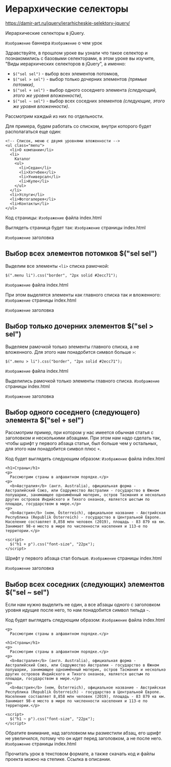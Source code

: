 # Иерархические селекторы
https://damir-art.ru/jquery/ierarhicheskie-selektory-jquery/

Иерархические селекторы в jQuery.

`Изображение` баннера
`Изображение` о чем урок

Здравствуйте, в прошлом уроке вы узнали что такое селектор и познакомились с базовыми селекторами, в этом уроке вы изучите, "Виды иерархических селекторов в jQuery", а именно:

- `$("sel sel")` - выбор всех элементов потомков,
- `$("sel > sel")` - выбор только дочерних элементов *(прямые потомки)*,
- `$("sel + sel")` - выбор одного соседнего элемента *(следующий, этого же уровня вложенности)*,
- `$("sel ~ sel")` - выбор всех соседних элементов *(следующие, этого же уровня вложенности)*.

Рассмотрим каждый из них по отдельности.

Для примера, будем работать со списком, внутри которого будет располагаться еще один:

    <!-- Список, меню с двумя уровнями вложенности -->
    <ul class="menu">
      <li>О компании</li>
      <li>
        Каталог
        <ul>
          <li>Седан</li>
          <li>Хэтчбек</li>
          <li>Универсал</li>
          <li>Купе</li>
        </ul>
      </li>
      <li>Услуги</li>
      <li>Фотогалерея</li>
      <li>Контакты</li>
    </ul>

Код страницы:
`Изображение` файла index.html

Выглядеть страница будет так:
`Изображение` страницы index.html

`Изображение` заголовка
## Выбор всех элементов потомков $("sel sel")
Выделим все элементы `<li>` списка рамочкой:

    $(".menu li").css("border", "2px solid #2ecc71");

`Изображение` файла index.html

При этом выделятся элементы как главного списка так и вложенного:
`Изображение` страницы index.html

`Изображение` заголовка
## Выбор только дочерних элементов $("sel > sel")
Выделяем рамочкой только элементы главного списка, а не вложенного. Для этого нам понадобится символ больше `>`:

    $(".menu > li").css("border", "2px solid #2ecc71");

`Изображение` файла index.html

Выделились рамочкой только элементы главного списка.
`Изображение` страницы index.html

`Изображение` заголовка
## Выбор одного соседнего (следующего) элемента $("sel + sel")
Рассмотрим пример, при котором у нас имеется обычная статья с заголовком и несколькими абзацами. При этом нам надо сделать так, чтобы шрифт у первого абзаца статьи, был больше чем у остальных, для этого нам понадобится символ плюс `+`.

Код будет выглядеть следующим образом:
`Изображение` файла index.html

    <h1>Страны</h1>
    <p>
      Рассмотрим страны в алфавитном порядке.</p>
    <p>
      <b>Австралия</b> (англ. Australia), официальная форма - Австралийский Союз, или Содружество Австралии - государство в Южном полушарии, занимающее одноимённый материк, остров Тасмания и несколько других островов Индийского и Тихого океанов, является шестым по площади, государством в мире.</p>
    <p>
      <b>Австрия</b> (нем. Österreich), официальное название - Австрийская Республика (Republik Österreich) - государство в Центральной Европе. Население составляет 8,858 млн человек (2019), площадь - 83 879 кв км. Занимает 98-е место в мире по численности населения и 113-е по территории.</p>

    <script>
      $("h1 + p").css("font-size", "22px");
    </script>

Шрифт у первого абзаца стал больше.
`Изображение` страницы index.html

`Изображение` заголовка
## Выбор всех соседних (следующих) элементов $("sel ~ sel")
Если нам нужно выделить не один, а все абзацы одного с заголовком уровня идущие после него, то нам понадобится символ тильда `~`.

Код будет выглядеть следующим образом:
`Изображение` файла index.html

    <p>
      Рассмотрим страны в алфавитном порядке.</p>

    <h1>Страны</h1>
    <p>
      Рассмотрим страны в алфавитном порядке.</p>
    <p>
      <b>Австралия</b> (англ. Australia), официальная форма - Австралийский Союз, или Содружество Австралии - государство в Южном полушарии, занимающее одноимённый материк, остров Тасмания и несколько других островов Индийского и Тихого океанов, является шестым по площади, государством в мире.</p>
    <p>
      <b>Австрия</b> (нем. Österreich), официальное название - Австрийская Республика (Republik Österreich) - государство в Центральной Европе. Население составляет 8,858 млн человек (2019), площадь - 83 879 кв км. Занимает 98-е место в мире по численности населения и 113-е по территории.</p>

    <script>
      $("h1 ~ p").css("font-size", "22px");
    </script>

Обратите внимание, над заголовком мы разместили абзац, его шрифт не увеличился, потому что он идет перед заголовком, а не после него.
`Изображение` страницы index.html

Прочитать урок в текстовом формате, а также скачать код и файлы проекта можно на степике. Ссылка в описании.
